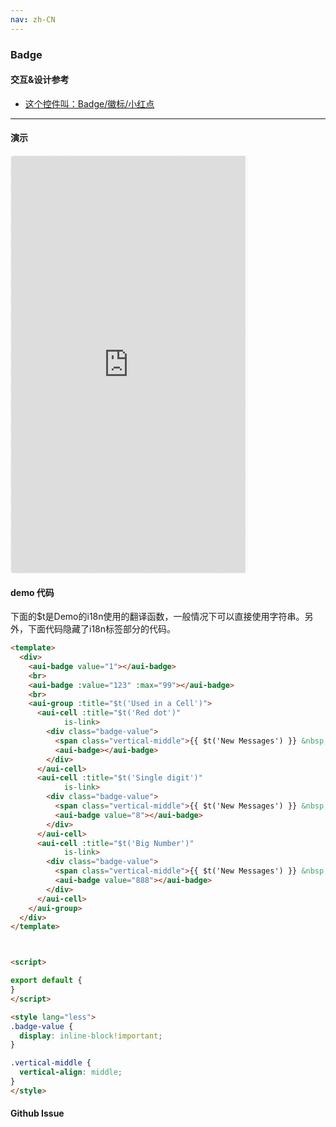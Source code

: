 ```yaml
---
nav: zh-CN
---
```



### Badge
#### 交互&设计参考
- [这个控件叫：Badge/徽标/小红点](https://zhuanlan.zhihu.com/p/26107887)

---

#### 演示

 <div style="width:377px;height:667px;display:inline-block;border:1px dashed #ececec;border-radius:5px;overflow:hidden;">
   <iframe src="http://192.9.200.185:50003/aui-m/#/component/badge" width="375" height="667" border="0" frameborder="0"></iframe>
 </div>

#### demo 代码

<p class="tip">下面的$t是Demo的i18n使用的翻译函数，一般情况下可以直接使用字符串。另外，下面代码隐藏了i18n标签部分的代码。</p>

``` html
<template>
  <div>
    <aui-badge value="1"></aui-badge>
    <br>
    <aui-badge :value="123" :max="99"></aui-badge>
    <br>
    <aui-group :title="$t('Used in a Cell')">
      <aui-cell :title="$t('Red dot')"
            is-link>
        <div class="badge-value">
          <span class="vertical-middle">{{ $t('New Messages') }} &nbsp;</span>
          <aui-badge></aui-badge>
        </div>
      </aui-cell>
      <aui-cell :title="$t('Single digit')"
            is-link>
        <div class="badge-value">
          <span class="vertical-middle">{{ $t('New Messages') }} &nbsp;</span>
          <aui-badge value="8"></aui-badge>
        </div>
      </aui-cell>
      <aui-cell :title="$t('Big Number')"
            is-link>
        <div class="badge-value">
          <span class="vertical-middle">{{ $t('New Messages') }} &nbsp;</span>
          <aui-badge value="888"></aui-badge>
        </div>
      </aui-cell>
    </aui-group>
  </div>
</template>



<script>

export default {
}
</script>

<style lang="less">
.badge-value {
  display: inline-block!important;
}

.vertical-middle {
  vertical-align: middle;
}
</style>

```


#### Github Issue